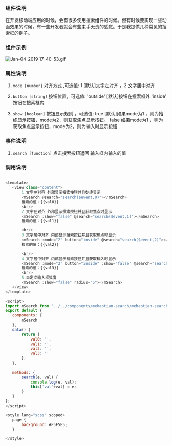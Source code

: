 
### 组件说明
在开发移动端应用的时候，会有很多使用搜索组件的时候。但有时候要实现一些动画效果的时候，有一些开发者就会有些束手无责的感觉。于是我提供几种常见的搜索框的例子。
### 组件示例
![Jan-04-2019 17-40-53.gif](https://upload-images.jianshu.io/upload_images/4472817-29814c46e4ac6b11.gif?imageMogr2/auto-orient/strip)

### 属性说明
1. `mode [number]` 对齐方式 ,可选值: 1 [默认]文字左对齐  ，2 文字居中对齐 
 
2. `button [string]` 按钮位置，可选值: 'outside' [默认]按钮在搜索框外  'inside' 按钮在搜索框内
 
3. `show [boolean]` 按钮显示规则 ，可选值: true [默认]如果mode为1 ，则为始终显示按钮，mode为2，则获取焦点显示按钮。 false 如果mode为1 ，则为获取焦点显示按钮，mode为2，则为输入时显示按钮
 
 
 
 ### 事件说明

1. `search [function]` 点击搜索按钮返回 输入框内输入的值 


 ### 调用说明 



 ```javascript
 
 <template>
 	<view class="content">
 		1.文字左对齐 外部显示搜索按钮并且始终显示
 		<mSearch @search="search($event,0)"></mSearch>
 		搜索的值：{{val0}}
 		<br/>
 		2.文字左对齐 外部显示搜索按钮并且获取焦点时显示
 		<mSearch :show="false" @search="search($event,1)"></mSearch>
 		搜索的值：{{val1}}
 
 		<br/>
 		3.文字居中对齐 内部显示搜索按钮并且获取焦点时显示
 		<mSearch :mode="2" button="inside" @search="search($event,2)"></mSearch>
 		搜索的值：{{val2}}
 
 		<br/>
 		4.文字居中对齐 内部显示搜索按钮并且获取输入时显示
 		<mSearch :mode="2" button="inside" :show="false" @search="search($event,3)"></mSearch>
 		搜索的值：{{val3}}
		<br/>
		5.自定义输入框弧度
		<mSearch :show="false" radius="5"></mSearch>
 	</view>
 </template>
 
 <script>
 import mSearch from '../../components/mehaotian-search/mehaotian-search.vue';
 export default {
 	components: {
 		mSearch
 	},
 	data() {
 		return {
 			val0: '',
 			val1: '',
 			val2: '',
 			val3: ''
 		};
 	},
 	
 	methods: {
 		search(e, val) {
 			console.log(e, val);
 			this['val'+val] = e;
 		}
 	}
 };
 </script>
 
 <style lang="scss" scoped>
 	page {
 		background: #F5F5F5;
 	}

 </style>
 
 
 ```
